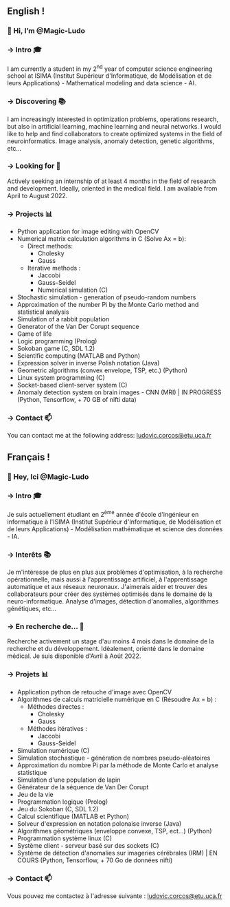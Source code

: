 ## English !
### 👋 Hi, I’m @Magic-Ludo

### -> Intro 🎓
I am currently a student in my 2<sup>nd</sup> year of computer science engineering school at ISIMA (Institut Supérieur d'Informatique, de Modélisation et de leurs Applications) - Mathematical modeling and data science - AI.

### -> Discovering 📚

I am increasingly interested in optimization problems, operations research, but also in artificial learning, machine learning and neural networks.
I would like to help and find collaborators to create optimized systems in the field of neuroinformatics. 
Image analysis, anomaly detection, genetic algorithms, etc...

### -> Looking for 👀

Actively seeking an internship of at least 4 months in the field of research and development.
Ideally, oriented in the medical field.
I am available from April to August 2022.

### -> Projects 📊

- Python application for image editing with OpenCV
- Numerical matrix calculation algorithms in C (Solve Ax = b):
	- Direct methods: 
		- Cholesky
		- Gauss
	- Iterative methods :
		- Jaccobi
		- Gauss-Seidel
		- Numerical simulation (C\)
- Stochastic simulation - generation of pseudo-random numbers
- Approximation of the number Pi by the Monte Carlo method and statistical analysis
- Simulation of a rabbit population
- Generator of the Van Der Corupt sequence
- Game of life
- Logic programming (Prolog)
- Sokoban game (C, SDL 1.2)
- Scientific computing (MATLAB and Python)
- Expression solver in inverse Polish notation (Java)
- Geometric algorithms (convex envelope, TSP, etc.) (Python)
- Linux system programming (C\)
- Socket-based client-server system (C\)
- Anomaly detection system on brain images - CNN (MRI) | IN PROGRESS (Python, Tensorflow, + 70 GB of nifti data)

### -> Contact 📫

You can contact me at the following address: <a href="mailto:ludovic.corcos@etu.uca.fr">ludovic.corcos@etu.uca.fr</a>

## Français !
### 👋 Hey, Ici @Magic-Ludo

### -> Intro 🎓

Je suis actuellement étudiant en 2<sup>ème</sup> année d'école d'ingénieur en informatique à l'ISIMA (Institut Supérieur d'Informatique, de Modélisation et de leurs Applications) - Modélisation mathématique et science des données - IA.

### -> Interêts 📚

Je m'intéresse de plus en plus aux problèmes d'optimisation, à la recherche opérationnelle, mais aussi à l'apprentissage artificiel, à l'apprentissage automatique et aux réseaux neuronaux.
J'aimerais aider et trouver des collaborateurs pour créer des systèmes optimisés dans le domaine de la neuro-informatique. 
Analyse d'images, détection d'anomalies, algorithmes génétiques, etc...

### -> En recherche de... 👀

Recherche activement un stage d'au moins 4 mois dans le domaine de la recherche et du développement.
Idéalement, orienté dans le domaine médical.
Je suis disponible d'Avril à Août 2022.

### -> Projets 📊

- Application python de retouche d'image avec OpenCV
- Algorithmes de calculs matricielle numérique en C (Résoudre Ax = b) :
	- Méthodes directes : 
		- Cholesky
		- Gauss
	- Méthodes itératives :
		- Jaccobi
		- Gauss-Seidel
- Simulation numérique (C\)
- Simulation stochastique - génération de nombres pseudo-aléatoires
- Approximation du nombre Pi par la méthode de Monte Carlo et analyse statistique
- Simulation d'une population de lapin
- Générateur de la séquence de Van Der Corupt
- Jeu de la vie
- Programmation logique (Prolog)
- Jeu du Sokoban (C, SDL 1.2)
- Calcul scientifique (MATLAB et Python)
- Solveur d'expression en notation polonaise inverse (Java)
- Algorithmes géométriques (enveloppe convexe, TSP, ect...) (Python)
- Programmation système linux (C\)
- Système client - serveur basé sur des sockets (C\)
- Système de détection d'anomalies sur imageries cérébrales (IRM) | EN COURS (Python, Tensorflow, + 70 Go de données nifti)

### -> Contact 📫

Vous pouvez me contactez à l'adresse suivante : <a href="mailto:ludovic.corcos@etu.uca.fr">ludovic.corcos@etu.uca.fr</a>

